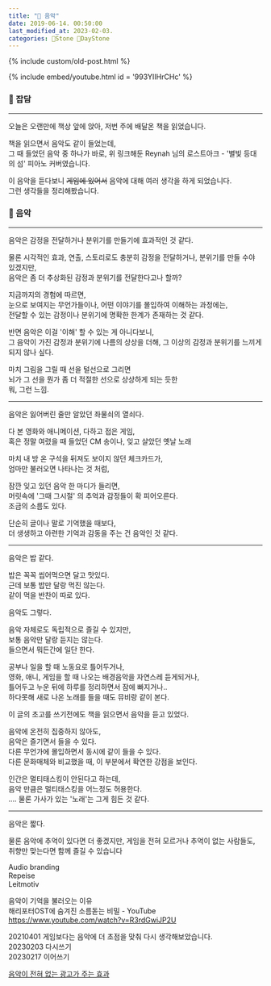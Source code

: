 ```yaml
---
title: "🌱 음악"
date: 2019-06-14. 00:50:00
last_modified_at: 2023-02-03.
categories: 🗿Stone 🌱DayStone
---
```


{% include custom/old-post.html %}

{% include embed/youtube.html id = '993YIIHrCHc' %}

### 🗿 잡담

---

오늘은 오랜만에 책상 앞에 앉아, 저번 주에 배달온 책을 읽었습니다.  

책을 읽으면서 음악도 같이 들었는데,  
그 때 들었던 음악 중 하나가 바로, 위 링크해둔 Reynah 님의 로스트아크 - '별빛 등대의 섬' 피아노 커버였습니다.  

이 음악을 듣다보니 ~~게임에 있어서~~ 음악에 대해 여러 생각을 하게 되었습니다.  
그런 생각들을 정리해봤습니다.  

### 🗿 음악

---

음악은 감정을 전달하거나 분위기를 만들기에 효과적인 것 같다.  

물론 시각적인 효과, 연출, 스토리로도 충분히 감정을 전달하거나, 분위기를 만들 수야 있겠지만,  
음악은 좀 더 추상화된 감정과 분위기를 전달한다고나 할까?  

지금까지의 경험에 따르면,  
눈으로 보여지는 무언가들이나, 어떤 이야기를 몰입하여 이해하는 과정에는,  
전달할 수 있는 감정이나 분위기에 명확한 한계가 존재하는 것 같다.  

반면 음악은 이걸 '이해' 할 수 있는 게 아니다보니,  
그 음악이 가진 감정과 분위기에 나름의 상상을 더해, 그 이상의 감정과 분위기를 느끼게 되지 않나 싶다.  

마치 그림을 그릴 때 선을 털선으로 그리면  
뇌가 그 선을 뭔가 좀 더 적절한 선으로 상상하게 되는 듯한  
뭐, 그런 느낌.  

---

음악은 잃어버린 줄만 알았던 좌물쇠의 열쇠다.  

다 본 영화와 애니메이션, 다하고 접은 게임,  
혹은 정말 여렸을 때 들었던 CM 송이나, 잊고 살았던 옛날 노래  

마치 내 방 온 구석을 뒤져도 보이지 않던 체크카드가,  
엄마만 불러오면 나타나는 것 처럼,  

잠깐 잊고 있던 음악 한 마디가 들리면,  
머릿속에 '그때 그시절' 의 추억과 감정들이 확 피어오른다.  
조금의 소름도 있다.  

단순히 글이나 말로 기억했을 때보다,  
더 생생하고 아련한 기억과 감동을 주는 건 음악인 것 같다.  

---

음악은 밥 같다.

밥은 꼭꼭 씹어먹으면 달고 맛있다.  
근데 보통 밥만 달랑 먹진 않는다.  
같이 먹을 반찬이 따로 있다.  

음악도 그렇다.  

음악 자체로도 독립적으로 즐길 수 있지만,  
보통 음악만 달랑 듣지는 않는다.  
들으면서 뭐든간에 일단 한다.  

공부나 일을 할 때 노동요로 틀어두거나,  
영화, 애니, 게임을 할 때 나오는 배경음악을 자연스레 듣게되거나,  
틀어두고 누운 뒤에 하루를 정리하면서 잠에 빠지거나..  
하다못해 새로 나온 노래를 들을 때도 뮤비랑 같이 본다.  

이 글의 초고를 쓰기전에도 책을 읽으면서 음악을 듣고 있었다.

음악에 온전히 집중하지 않아도,  
음악은 즐기면서 들을 수 있다.  
다른 무언가에 몰입하면서 동시에 같이 들을 수 있다.  
다른 문화매체와 비교했을 때, 이 부분에서 확연한 강점을 보인다.  

인간은 멀티태스킹이 안된다고 하는데,  
음악 만큼은 멀티태스킹을 어느정도 허용한다.  
.... 물론 가사가 있는 '노래'는 그게 힘든 것 같다.  

---

음악은 짧다.  

물론 음악에 추억이 있다면 더 좋겠지만, 게임을 전혀 모르거나 추억이 없는 사람들도, 취향만 맞는다면 함께 즐길 수 있습니다  

Audio branding  
Repeise  
Leitmotiv  

음악이 기억을 불러오는 이유  
해리포터OST에 숨겨진 소름돋는 비밀 - YouTube  
https://www.youtube.com/watch?v=R3rdGwiJP2U  

20210401 게임보다는 음악에 더 초점을 맞춰 다시 생각해보았습니다.  
20230203 다시쓰기  
20230217 이어쓰기  

[음악이 전혀 없는 광고가 주는 효과](https://youtu.be/lMB01jCTcHk)  
